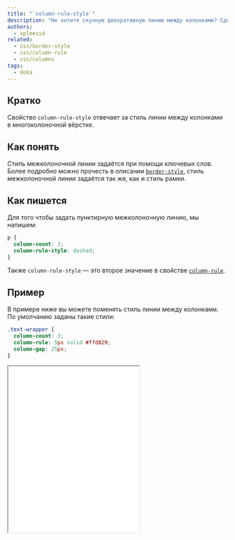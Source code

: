 ```yaml
---
title: "`column-rule-style`"
description: "Не хотите скучную декоративную линию между колонками? Сделайте её пунктирной или двойной!"
authors:
  - xpleesid
related:
  - css/border-style
  - css/column-rule
  - css/columns
tags:
  - doka
---
```


## Кратко

Свойство `column-rule-style` отвечает за стиль линии между колонками в многоколоночной вёрстке.

## Как понять

Стиль межколоночной линии задаётся при помощи ключевых слов. Более подробно можно прочесть в описании [`border-style`](/css/border-style/), стиль межколоночной линии задаётся так же, как и стиль рамки.

## Как пишется

Для того чтобы задать пунктирную межколоночную линию, мы напишем:

```css
p {
  column-count: 3;
  column-rule-style: dashed;
}
```

Также `column-rule-style` — это второе значение в свойстве [`column-rule`](/css/column-rule/).

## Пример

В примере ниже вы можете поменять стиль линии между колонками. По умолчанию заданы такие стили:

```css
.text-wrapper {
  column-count: 3;
  column-rule: 5px solid #ffd829;
  column-gap: 25px;
}
```

<iframe title="Варианты значений column-rule-style" src="demos/multiple-values/" height="380"></iframe>
